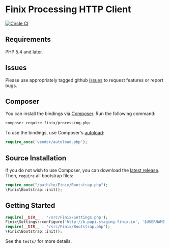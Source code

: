 # Finix Processing HTTP Client

[![Circle CI](https://circleci.com/gh/finix-payments/processing-php-client.svg?style=svg&circle-token=e14235e0e783121b16391bca9cca82898e3ba34e)](https://circleci.com/gh/finix-payments/processing-php-client)

## Requirements

PHP 5.4 and later.

## Issues

Please use appropriately tagged github [issues](https://github.com/finix-payments/processing-php/issues) to request features or report bugs.

## Composer

You can install the bindings via [Composer](http://getcomposer.org/). Run the following command:

```bash
composer require finix/processing-php
```

To use the bindings, use Composer's [autoload](https://getcomposer.org/doc/00-intro.md#autoloading):

```php
require_once('vendor/autoload.php');
```

## Source Installation

If you do not wish to use Composer, you can download the [latest release](https://github.com/finix-payments/processing-php/releases). Then, `require` all bootstrap files:

```php
require_once("/path/to/Finix/Bootstrap.php");
\Finix\Bootstrap::init();
```

## Getting Started

```php
require(__DIR__ . '/src/Finix/Settings.php');
Finix\Settings::configure('http://b.papi.staging.finix.io', '$USERNAME', '$PASSWORD');
require(__DIR__ . '/src/Finix/Bootstrap.php');
\Finix\Bootstrap::init();
```

See the `tests/` for more details.

